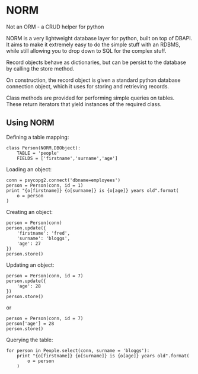 NORM
====

Not an ORM - a CRUD helper for python

NORM is a very lightweight database layer for python, built on top of 
DBAPI.  It aims to make it extremely easy to do the simple stuff with
an RDBMS, while still allowing you to drop down to SQL for the complex
stuff.

Record objects behave as dictionaries, but can be persist to the 
database by calling the store method.

On construction, the record object is given a standard python database
connection object, which it uses for storing and retrieving records.

Class methods are provided for performing simple queries on tables.  
These return iterators that yield instances of the required class.

Using NORM
----------

Defining a table mapping:

    class Person(NORM.DBObject):
		TABLE = 'people'
		FIELDS = ['firstname','surname','age']


Loading an object:

	conn = psycopg2.connect('dbname=employees')
	person = Person(conn, id = 1)
	print "{o[firstname]} {o[surname]} is {o[age]} years old".format(
		o = person
	)

Creating an object:

	person = Person(conn)
	person.update({
		'firstname': 'fred',
		'surname': 'bloggs',
		'age': 27
	})
	person.store()


Updating an object:

	person = Person(conn, id = 7)
	person.update({
		'age': 28
	})
	person.store()

or
	
	person = Person(conn, id = 7)
	person['age'] = 28
	person.store()


Querying the table:

	for person in People.select(conn, surname = 'bloggs'):
		print "{o[firstname]} {o[surname]} is {o[age]} years old".format(
			o = person
		)
